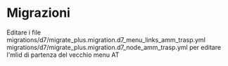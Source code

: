 # Migrazioni

Editare i file
migrations/d7/migrate_plus.migration.d7_menu_links_amm_trasp.yml
migrations/d7/migrate_plus.migration.d7_node_amm_trasp.yml
per editare l'mlid di partenza del vecchio menu AT
